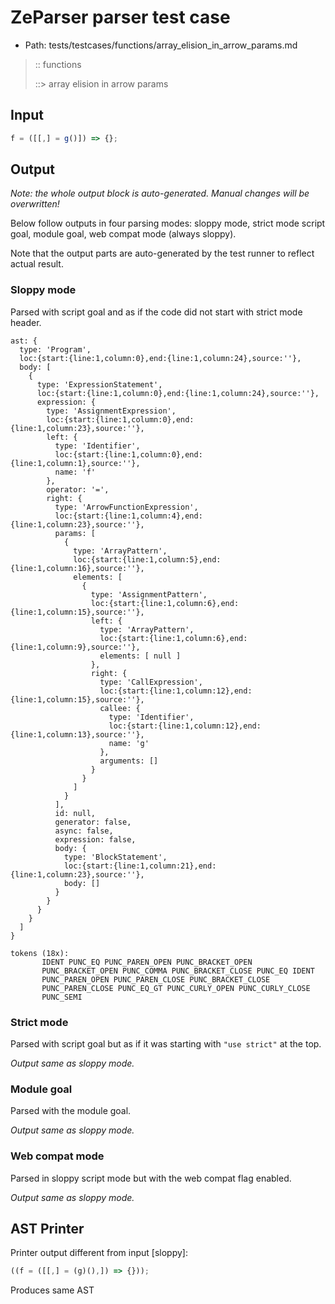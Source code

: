 # ZeParser parser test case

- Path: tests/testcases/functions/array_elision_in_arrow_params.md

> :: functions
>
> ::> array elision in arrow params

## Input

`````js
f = ([[,] = g()]) => {};
`````

## Output

_Note: the whole output block is auto-generated. Manual changes will be overwritten!_

Below follow outputs in four parsing modes: sloppy mode, strict mode script goal, module goal, web compat mode (always sloppy).

Note that the output parts are auto-generated by the test runner to reflect actual result.

### Sloppy mode

Parsed with script goal and as if the code did not start with strict mode header.

`````
ast: {
  type: 'Program',
  loc:{start:{line:1,column:0},end:{line:1,column:24},source:''},
  body: [
    {
      type: 'ExpressionStatement',
      loc:{start:{line:1,column:0},end:{line:1,column:24},source:''},
      expression: {
        type: 'AssignmentExpression',
        loc:{start:{line:1,column:0},end:{line:1,column:23},source:''},
        left: {
          type: 'Identifier',
          loc:{start:{line:1,column:0},end:{line:1,column:1},source:''},
          name: 'f'
        },
        operator: '=',
        right: {
          type: 'ArrowFunctionExpression',
          loc:{start:{line:1,column:4},end:{line:1,column:23},source:''},
          params: [
            {
              type: 'ArrayPattern',
              loc:{start:{line:1,column:5},end:{line:1,column:16},source:''},
              elements: [
                {
                  type: 'AssignmentPattern',
                  loc:{start:{line:1,column:6},end:{line:1,column:15},source:''},
                  left: {
                    type: 'ArrayPattern',
                    loc:{start:{line:1,column:6},end:{line:1,column:9},source:''},
                    elements: [ null ]
                  },
                  right: {
                    type: 'CallExpression',
                    loc:{start:{line:1,column:12},end:{line:1,column:15},source:''},
                    callee: {
                      type: 'Identifier',
                      loc:{start:{line:1,column:12},end:{line:1,column:13},source:''},
                      name: 'g'
                    },
                    arguments: []
                  }
                }
              ]
            }
          ],
          id: null,
          generator: false,
          async: false,
          expression: false,
          body: {
            type: 'BlockStatement',
            loc:{start:{line:1,column:21},end:{line:1,column:23},source:''},
            body: []
          }
        }
      }
    }
  ]
}

tokens (18x):
       IDENT PUNC_EQ PUNC_PAREN_OPEN PUNC_BRACKET_OPEN
       PUNC_BRACKET_OPEN PUNC_COMMA PUNC_BRACKET_CLOSE PUNC_EQ IDENT
       PUNC_PAREN_OPEN PUNC_PAREN_CLOSE PUNC_BRACKET_CLOSE
       PUNC_PAREN_CLOSE PUNC_EQ_GT PUNC_CURLY_OPEN PUNC_CURLY_CLOSE
       PUNC_SEMI
`````

### Strict mode

Parsed with script goal but as if it was starting with `"use strict"` at the top.

_Output same as sloppy mode._

### Module goal

Parsed with the module goal.

_Output same as sloppy mode._

### Web compat mode

Parsed in sloppy script mode but with the web compat flag enabled.

_Output same as sloppy mode._

## AST Printer

Printer output different from input [sloppy]:

````js
((f = ([[,] = (g)(),]) => {}));
````

Produces same AST
